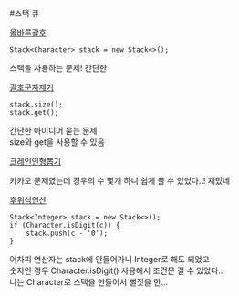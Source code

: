 #스택 큐

[올바른괄호](올바른괄호.java)
```
Stack<Character> stack = new Stack<>();
```
스택을 사용하는 문제! 간단한

[괄호문자제거](괄호문자제거.java)
```
stack.size();
stack.get();
```
간단한 아이디어 묻는 문제\
size와 get을 사용할 수 있음

[크레인인형뽑기](크레인인형뽑기.java)

카카오 문제였는데 경우의 수 몇개 하니 쉽게 풀 수 있었다..!
재밌네

[후위식연산](후위식연산.java)
```
Stack<Integer> stack = new Stack<>();
if (Character.isDigit(c)) {
    stack.push(c - '0');
}
```
어차피 연산자는 stack에 안들어가니 Integer로 해도 되었고\
숫자인 경우 Character.isDigit() 사용해서 조건문 걸 수 있었다..\
나는 Character로 스택을 만들어서 뻘짓을 한...